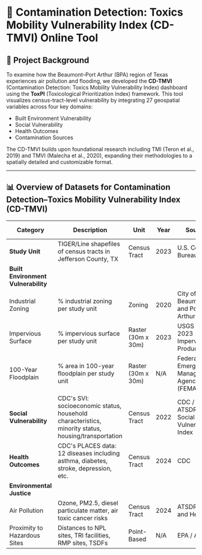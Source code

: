 # 🧪 Contamination Detection: Toxics Mobility Vulnerability Index (CD-TMVI) Online Tool

## 📍 Project Background

To examine how the Beaumont–Port Arthur (BPA) region of Texas experiences air pollution and flooding, we developed the **CD-TMVI** (Contamination Detection: Toxics Mobility Vulnerability Index) dashboard using the **ToxPI** (Toxicological Prioritization Index) framework. This tool visualizes census-tract-level vulnerability by integrating 27 geospatial variables across four key domains:

- Built Environment Vulnerability  
- Social Vulnerability  
- Health Outcomes  
- Contamination Sources  

The CD-TMVI builds upon foundational research including TMI (Teron et al., 2019) and TMVI (Malecha et al., 2020), expanding their methodologies to a spatially detailed and customizable format.

---

## 📊 Overview of Datasets for Contamination Detection–Toxics Mobility Vulnerability Index (CD-TMVI)

| **Category**                  | **Description**                                                                                                   | **Unit**           | **Year** | **Source**                                                   | **Accessible Link** |
|------------------------------|-------------------------------------------------------------------------------------------------------------------|--------------------|----------|--------------------------------------------------------------|---------------------|
| **Study Unit**               | TIGER/Line shapefiles of census tracts in Jefferson County, TX                                                   | Census Tract       | 2023     | U.S. Census Bureau                                            | [Link](https://catalog.data.gov/dataset/tiger-line-shapefile-2023-county-jefferson-county-tx-topological-faces-polygons-with-all-geocod) |
| **Built Environment Vulnerability** |                                                                                                                   |                    |          |                                                              |                     |
| Industrial Zoning            | % industrial zoning per study unit                                                                               | Zoning             | 2020     | City of Beaumont and Port Arthur                             | [Link](https://uam.maps.arcgis.com/home/item.html?id=a9b218197814b3aa9d8638ae5923c0e8) |
| Impervious Surface           | % impervious surface per study unit                                                                              | Raster (30m x 30m) | 2023     | USGS NLCD 2023 Impervious Products                            | [Link](https://www.usgs.gov/data/percent-impervious-surface) |
| 100-Year Floodplain          | % area in 100-year floodplain per study unit                                                                     | Raster (30m x 30m) | N/A      | Federal Emergency Management Agency (FEMA)                   | [Link](https://services2.arcgis.com/LMxRMWJwNfWWyE3g/arcgis/rest/services/FEMA_Jefferson_Preliminary_Flood_Zones/FeatureServer) |
| **Social Vulnerability**     | CDC's SVI: socioeconomic status, household characteristics, minority status, housing/transportation               | Census Tract       | 2022     | CDC / ATSDR Social Vulnerability Index                        | [Link](https://www.atsdr.cdc.gov/placeandhealth/svi/data/documentation-download.html) |
| **Health Outcomes**          | CDC's PLACES data: 12 diseases including asthma, diabetes, stroke, depression, etc.                              | Census Tract       | 2024     | CDC                                                          | [Link](https://data.cdc.gov/500-Cities-Place/PLACES-Census-Tract-Data-GIS-Friendly-Format-2024-/yiwk-u5js/data_preview) |
| **Environmental Justice**    |                                                                                                                   |                    |          |                                                              |                     |
| Air Pollution                | Ozone, PM2.5, diesel particulate matter, air toxic cancer risks                                                   | Census Tract       | 2024     | ATSDR Place and Health                                       | [Link](https://www.atsdr.cdc.gov/placeandhealth/php/eji/eji-explorer.html) |
| Proximity to Hazardous Sites | Distances to NPL sites, TRI facilities, RMP sites, TSDFs                                                          | Point-Based        | N/A      | EPA / ATSDR                                                  | —                   |
